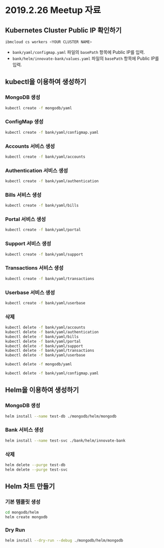 # 2019.2.26 Meetup 자료

## Kubernetes Cluster Public IP 확인하기

``` bash
ibmcloud cs workers <YOUR CLUSTER NAME>
```

* `bank/yaml/configmap.yaml` 파일의 `basePath` 항목에 Public IP를 입력.
* `bank/helm/innovate-bank/values.yaml` 파일의 `basePath` 항목에 Public IP를 입력.

## kubectl을 이용하여 생성하기

### MongoDB 생성

``` bash
kubectl create -f mongodb/yaml
```

### ConfigMap 생성

``` bash
kubectl create -f bank/yaml/configmap.yaml
```

### Accounts 서비스 생성

``` bash
kubectl create -f bank/yaml/accounts
```
### Authentication 서비스 생성

``` bash
kubectl create -f bank/yaml/authentication
```

### Bills 서비스 생성

``` bash
kubectl create -f bank/yaml/bills
```

### Portal 서비스 생성

``` bash
kubectl create -f bank/yaml/portal
```

### Support 서비스 생성

``` bash
kubectl create -f bank/yaml/support
```

### Transactions 서비스 생성

``` bash
kubectl create -f bank/yaml/transactions
```

### Userbase 서비스 생성

``` bash
kubectl create -f bank/yaml/userbase
```

### 삭제

``` bash
kubectl delete -f bank/yaml/accounts
kubectl delete -f bank/yaml/authentication
kubectl delete -f bank/yaml/bills
kubectl delete -f bank/yaml/portal
kubectl delete -f bank/yaml/support
kubectl delete -f bank/yaml/transactions
kubectl delete -f bank/yaml/userbase
```

``` bash
kubectl delete -f mongodb/yaml
```

``` bash
kubectl delete -f bank/yaml/configmap.yaml
```

## Helm을 이용하여 생성하기

### MongoDB 생성

``` bash
helm install --name test-db ./mongodb/helm/mongodb
```

### Bank 서비스 생성

``` bash
helm install --name test-svc ./bank/helm/innovate-bank
```

### 삭제

``` bash
helm delete --purge test-db
helm delete --purge test-svc
```

## Helm 차트 만들기 

### 기본 템플릿 생성

``` bash
cd mongodb/helm
helm create mongodb
```

### Dry Run

``` bash
helm install --dry-run --debug ./mongodb/helm/mongodb
```
